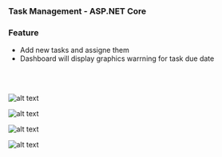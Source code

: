 <h3>Task Management - ASP.NET Core</h3>

<h3>Feature</h3>
<ul>
<li>Add new tasks and assigne them</li>
<li>Dashboard will display graphics warrning for task due date</li>
</ul>

<br>
<br>

![alt text](https://github.com/moElhaj/aspnet-task-management/readme/task_pri.JPG)


![alt text](https://github.com/moElhaj/aspnet-task-management/readme/create_task.JPG)


![alt text](https://github.com/moElhaj/aspnet-task-management/readme/tasks_table.JPG)


![alt text](https://github.com/moElhaj/aspnet-task-management/readme/tasks.JPG)
